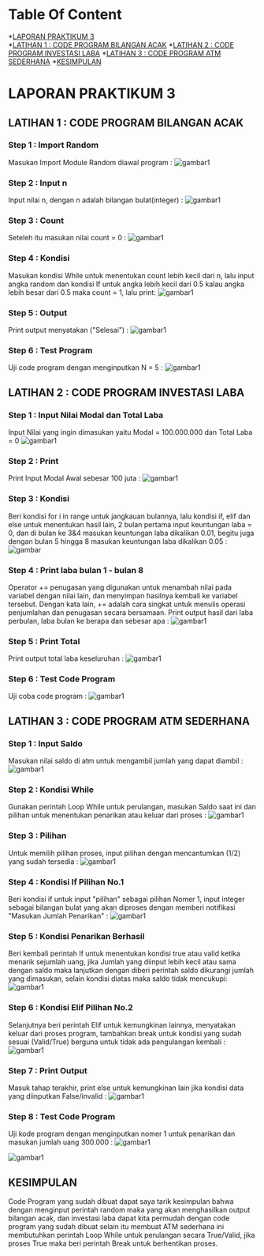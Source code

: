Table Of Content
==========
*[LAPORAN PRAKTIKUM 3](#laporan-praktikum-3)    
    *[LATIHAN 1 : CODE PROGRAM BILANGAN ACAK](#latihan-1--code-program-bilangan-acak)
        *[LATIHAN 2 : CODE PROGRAM INVESTASI LABA](#latihan-2--code-program-investasi-laba)
            *[LATIHAN 3 : CODE PROGRAM ATM SEDERHANA](#latihan-3--code-program-atm-sederhana)
                *[KESIMPULAN](#kesimpulan)

# LAPORAN PRAKTIKUM 3

## LATIHAN 1 : CODE PROGRAM BILANGAN ACAK

### Step 1 : Import Random
Masukan Import Module Random diawal program :
![gambar1](ss/1.png)

### Step 2 : Input n
Input nilai n, dengan n adalah bilangan bulat(integer) :
![gambar1](ss/2.png)

### Step 3 : Count
Seteleh itu masukan nilai count = 0 :
![gambar1](ss/3.png)

### Step 4 : Kondisi
Masukan kondisi While untuk menentukan count lebih kecil dari n, lalu input angka random dan kondisi If untuk angka lebih kecil dari 0.5 kalau angka lebih besar dari 0.5 maka count = 1, lalu print:
![gambar1](ss/4.png)

### Step 5 : Output
Print output menyatakan ("Selesai") :
![gambar1](ss/5.png)

### Step 6 : Test Program
Uji code program dengan menginputkan N = 5 :
![gambar1](ss/6.png)

## LATIHAN 2 : CODE PROGRAM INVESTASI LABA

### Step 1 : Input Nilai Modal dan Total Laba
Input Nilai yang ingin dimasukan yaitu Modal = 100.000.000 dan Total Laba = 0
![gambar1](ss/7.png)

### Step 2 : Print
Print Input Modal Awal sebesar 100 juta :
![gambar1](ss/8.png)

### Step 3 : Kondisi
Beri kondisi for i in range untuk jangkauan bulannya, lalu kondisi if, elif dan else untuk menentukan hasil lain, 2 bulan pertama input keuntungan laba = 0, dan di bulan ke 3&4 masukan keuntungan laba dikalikan 0.01, begitu juga dengan bulan 5 hingga 8 masukan keuntungan laba dikalikan 0.05 :
![gambar](ss/9.png)

### Step 4 : Print laba bulan 1 - bulan 8
Operator += penugasan yang digunakan untuk menambah nilai pada variabel dengan nilai lain, dan menyimpan hasilnya kembali ke variabel tersebut. Dengan kata lain, += adalah cara singkat untuk menulis operasi penjumlahan dan penugasan secara bersamaan. Print output hasil dari laba perbulan, laba bulan ke berapa dan sebesar apa :
![gambar1](ss/10.png)

### Step 5 : Print Total
Print output total laba keseluruhan :
![gambar1](ss/11.png)

### Step 6 : Test Code Program
Uji coba code program :
![gambar1](ss/12.png)

## LATIHAN 3 : CODE PROGRAM ATM SEDERHANA

### Step 1 : Input Saldo
Masukan nilai saldo di atm untuk mengambil jumlah yang dapat diambil :
![gambar1](ss/13.png)

### Step 2 : Kondisi While 
Gunakan perintah Loop While untuk perulangan, masukan Saldo saat ini dan pilihan untuk menentukan penarikan atau keluar dari proses :
![gambar1](ss/14.png)

### Step 3 : Pilihan
Untuk memilih pilihan proses, input pilihan dengan mencantumkan (1/2) yang sudah tersedia :
![gambar1](ss/15.png)

### Step 4 : Kondisi If Pilihan No.1
Beri kondisi if untuk input "pilihan" sebagai pilihan Nomer 1, input integer sebagai bilangan bulat yang akan diproses dengan memberi notifikasi "Masukan Jumlah Penarikan" :
![gambar1](ss/16.png)

### Step 5 : Kondisi Penarikan Berhasil
Beri kembali perintah If untuk menentukan kondisi true atau valid ketika menarik sejumlah uang, jika Jumlah yang diinput lebih kecil atau sama dengan saldo maka lanjutkan dengan diberi perintah saldo dikurangi jumlah yang dimasukan, selain kondisi diatas maka saldo tidak mencukupi:
![gambar1](ss/17.png)

### Step 6 :  Kondisi Elif Pilihan No.2
Selanjutnya beri perintah Elif untuk kemungkinan lainnya, menyatakan keluar dari proses program, tambahkan break untuk kondisi yang sudah sesuai (Valid/True) berguna untuk tidak ada pengulangan kembali : 
![gambar1](ss/18.png)

### Step 7 : Print Output
Masuk tahap terakhir, print else untuk kemungkinan lain jika kondisi data yang diinputkan False/invalid :
![gambar1](ss/19.png)

### Step 8 : Test Code Program 
Uji kode program dengan menginputkan nomer 1 untuk penarikan dan masukan jumlah uang 300.000 :
![gambar1](ss/20.png)

![gambar1](ss/21.png)

## KESIMPULAN
Code Program yang sudah dibuat dapat saya tarik kesimpulan bahwa dengan menginput perintah random maka yang akan menghasilkan output bilangan acak, dan investasi laba dapat kita permudah dengan code program yang sudah dibuat selain itu membuat ATM sederhana ini membutuhkan perintah Loop While untuk perulangan secara True/Valid, jika proses True maka beri perintah Break untuk berhentikan proses. 